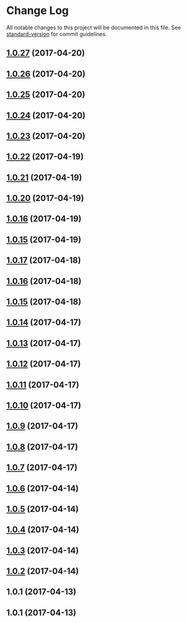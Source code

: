 # Change Log

All notable changes to this project will be documented in this file.
See [standard-version](https://github.com/conventional-changelog/standard-version) for commit guidelines.

<a name="1.0.27"></a>
## [1.0.27](https://github.com/dadviegas/melpack/compare/melpack@1.0.1...melpack@1.0.27) (2017-04-20)




<a name="1.0.26"></a>
## [1.0.26](https://github.com/dadviegas/melpack/compare/melpack@1.0.1...melpack@1.0.26) (2017-04-20)




<a name="1.0.25"></a>
## [1.0.25](https://github.com/dadviegas/melpack/compare/melpack@1.0.1...melpack@1.0.25) (2017-04-20)




<a name="1.0.24"></a>
## [1.0.24](https://github.com/dadviegas/melpack/compare/melpack@1.0.1...melpack@1.0.24) (2017-04-20)




<a name="1.0.23"></a>
## [1.0.23](https://github.com/dadviegas/melpack/compare/melpack@1.0.1...melpack@1.0.23) (2017-04-20)




<a name="1.0.22"></a>
## [1.0.22](https://github.com/dadviegas/melpack/compare/melpack@1.0.1...melpack@1.0.22) (2017-04-19)




<a name="1.0.21"></a>
## [1.0.21](https://github.com/dadviegas/melpack/compare/melpack@1.0.1...melpack@1.0.21) (2017-04-19)




<a name="1.0.20"></a>
## [1.0.20](https://github.com/dadviegas/melpack/compare/melpack@1.0.1...melpack@1.0.20) (2017-04-19)




<a name="1.0.16"></a>
## [1.0.16](https://github.com/dadviegas/melpack/compare/melpack@1.0.1...melpack@1.0.16) (2017-04-19)




<a name="1.0.15"></a>
## [1.0.15](https://github.com/dadviegas/melpack/compare/melpack@1.0.1...melpack@1.0.15) (2017-04-19)




<a name="1.0.17"></a>
## [1.0.17](https://github.com/dadviegas/melpack/compare/melpack@1.0.1...melpack@1.0.17) (2017-04-18)




<a name="1.0.16"></a>
## [1.0.16](https://github.com/dadviegas/melpack/compare/melpack@1.0.1...melpack@1.0.16) (2017-04-18)




<a name="1.0.15"></a>
## [1.0.15](https://github.com/dadviegas/melpack/compare/melpack@1.0.1...melpack@1.0.15) (2017-04-18)




<a name="1.0.14"></a>
## [1.0.14](https://github.com/dadviegas/melpack/compare/melpack@1.0.1...melpack@1.0.14) (2017-04-17)

<a name="1.0.13"></a>
## [1.0.13](https://github.com/dadviegas/melpack/compare/melpack@1.0.1...melpack@1.0.13) (2017-04-17)

<a name="1.0.12"></a>
## [1.0.12](https://github.com/dadviegas/melpack/compare/melpack@1.0.1...melpack@1.0.12) (2017-04-17)

<a name="1.0.11"></a>
## [1.0.11](https://github.com/dadviegas/melpack/compare/melpack@1.0.9...melpack@1.0.11) (2017-04-17)

<a name="1.0.10"></a>
## [1.0.10](https://github.com/dadviegas/melpack/compare/melpack@1.0.9...melpack@1.0.10) (2017-04-17)

<a name="1.0.9"></a>
## [1.0.9](https://github.com/dadviegas/melpack/compare/melpack@1.0.8...melpack@1.0.9) (2017-04-17)

<a name="1.0.8"></a>
## [1.0.8](https://github.com/dadviegas/melpack/compare/melpack@1.0.7...melpack@1.0.8) (2017-04-17)

<a name="1.0.7"></a>
## [1.0.7](https://github.com/dadviegas/melpack/compare/melpack@1.0.6...melpack@1.0.7) (2017-04-17)

<a name="1.0.6"></a>
## [1.0.6](https://github.com/dadviegas/melpack/compare/melpack@1.0.5...melpack@1.0.6) (2017-04-14)

<a name="1.0.5"></a>
## [1.0.5](https://github.com/dadviegas/melpack/compare/melpack@1.0.2...melpack@1.0.5) (2017-04-14)

<a name="1.0.4"></a>
## [1.0.4](https://github.com/dadviegas/melpack/compare/melpack@1.0.2...melpack@1.0.4) (2017-04-14)

<a name="1.0.3"></a>
## [1.0.3](https://github.com/dadviegas/melpack/compare/melpack@1.0.2...melpack@1.0.3) (2017-04-14)

<a name="1.0.2"></a>
## [1.0.2](https://github.com/dadviegas/melpack/compare/melpack@1.0.1...melpack@1.0.2) (2017-04-14)

<a name="1.0.1"></a>
## 1.0.1 (2017-04-13)

<a name="1.0.1"></a>
## 1.0.1 (2017-04-13)
